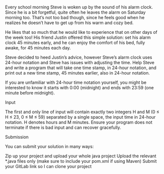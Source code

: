 Every school morning Steve is woken up by the sound of his alarm clock. Since he is a bit forgetful, quite often he leaves the alarm on Saturday morning too. That’s not too bad though, since he feels good when he realizes he doesn’t have to get up from his warm and cozy bed.

He likes that so much that he would like to experience that on other days of the week too! His friend Justin offered this simple solution: set his alarm clock 45 minutes early, and he can enjoy the comfort of his bed, fully awake, for 45 minutes each day.

Steve decided to heed Justin’s advice, however Steve’s alarm clock uses 24-hour notation and Steve has issues with adjusting the time. Help Steve and write a program that will take one time stamp, in 24-hour notation, and print out a new time stamp, 45 minutes earlier, also in 24-hour notation.

If you are unfamiliar with 24-hour time notation yourself, you might be interested to know it starts with 0:00 (midnight) and ends with 23:59 (one minute before midnight).

Input

The first and only line of input will contain exactly two integers H and M (0 ≤ H ≤ 23, 0 ≤ M ≤ 59) separated by a single space, the input time in 24-hour notation. H denotes hours and M minutes. Ensure your program does not terminate if there is bad input and can recover gracefully.

Submission

You can submit your solution in many ways:

Zip up your project and upload your whole java project
Upload the relevant *.java files only (make sure to include your pom.xml if using Maven)
Submit your GitLab link so I can clone your project

